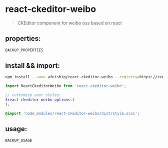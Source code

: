 # react-ckeditor-weibo
> CKEditor component for weibo oss based on react

## properties:
```javascript
BACKUP_PROPERTIES
```

## install && import:
```bash
npm install --save afeiship/react-ckeditor-weibo --registry=https://registry.npm.taobao.org
```

```js
import ReactCkeditorWeibo from 'react-ckeditor-weibo';
```

```scss
// customize your styles:
$react-ckeditor-weibo-options:(
);

@import 'node_modules/react-ckeditor-weibo/dist/style.scss';
```


## usage:
```jsx
BACKUP_USAGE
```
